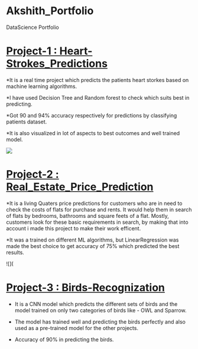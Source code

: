 # Akshith_Portfolio
DataScience Portfolio

# [Project-1 : Heart-Strokes_Predictions](https://github.com/Akshit9/Heart-Strokes_Predictions)
*It is a real time project which predicts the patients heart storkes based on machine learning algorithms.

*I have used Decision Tree and Random forest to check which suits best in predicting.

*Got 90 and 94% accuracy respectively for predictions by classifying patients dataset.

*It is also visualized in lot of aspects to best outcomes and well trained model.

![](https://github.com/Akshit9/Akshith_Portfolio/blob/main/images/download%20(1).png)


# [Project-2 : Real_Estate_Price_Prediction](https://github.com/Akshit9/LivingQuaters_price_predictions)

*It is a living Quaters price predictions for customers who are in need to check the costs of flats for purchase and rents. It would help them in search of flats by bedrooms, bathrooms and square feets of a flat. Mostly, customers look for these basic requirements in search, by making that into account i made this project to make their work efficent.

*It was a trained on different ML algorithms, but LinearRegression was made the best choice to get accuracy of 75% which predicted the best results.

![](


# [Project-3 : Birds-Recognization](https://github.com/Akshit9/Birds-Recognization)

* It is a CNN model which predicts the different sets of birds and the model trained on only two categories of birds like - OWL and Sparrow.

* The model has trained well and predicting the birds perfectly and also used as a pre-trained model for the other projects.

* Accuracy of 90% in predicting the birds.
